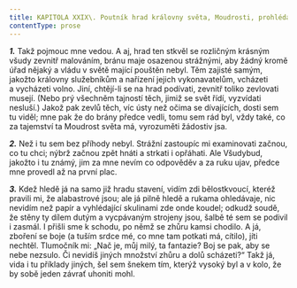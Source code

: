 ```yaml
---
title: KAPITOLA XXIX\. Poutník hrad královny světa, Moudrosti, prohlédá
contentType: prose
---
```


<section>

**_1._** Takž pojmouc mne vedou. A aj, hrad ten stkvěl se rozličným krásným všudy zevnitř malováním, bránu maje osazenou strážnými, aby žádný kromě úřad nějaký a vládu v světě mající pouštěn nebyl. Těm zajisté samým, jakožto královny služebníkům a nařízení jejich vykonavatelům, vcházeti a vycházeti volno. Jiní, chtějí-li se na hrad podívati, zevnitř toliko zevlovati musejí. (Nebo prý všechněm tajností těch, jimiž se svět řídí, vyzvídati nesluší.) Jakož pak zevlů těch, víc ústy než očima se dívajících, dosti sem tu viděl; mne pak že do brány předce vedli, tomu sem rád byl, vždy také, co za tajemství ta Moudrost světa má, vyrozuměti žádostiv jsa.

</section>

<section>

**_2._** Než i tu sem bez příhody nebyl. Strážní zastoupíc mi examinovati začnou, co tu chci; nýbrž začnou zpět hnáti a strkati i opřáhati. Ale Všudybud, jakožto i tu známý, jim za mne nevím co odpověděv a za ruku ujav, předce mne provedl až na první plac.

</section>

<section>

**_3._** Kdež hledě já na samo již hradu stavení, vidím zdi bělostkvoucí, kteréž pravili mi, že alabastrové jsou; ale já pilně hledě a rukama ohledávaje, nic nevidím než papír a vyhlédající skulinami zde onde koudel; odkudž soudě, že stěny ty dílem dutým a vycpávaným strojeny jsou, šalbě té sem se podivil i zasmál. I přišli sme k schodu, po němž se zhůru kamsi chodilo. A já, zboření se boje (a tuším srdce mé, co mne tam potkati má, cítilo), jíti nechtěl. Tlumočník mi: „Nač je, můj milý, ta fantazie? Boj se pak, aby se nebe nezsulo. Či nevidíš jiných množství zhůru a dolů scházeti?“ Takž já, vida i tu příklady jiných, šel sem šnekem tím, kterýž vysoký byl a v kolo, že by sobě jeden závrať uhoniti mohl.

</section>
